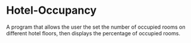 # Hotel-Occupancy

A program that allows the user the set the number of occupied rooms on different hotel floors,
then displays the percentage of occupied rooms.
